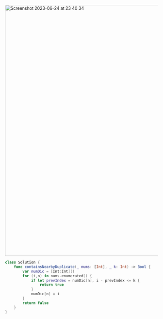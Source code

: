 <img width="827" alt="Screenshot 2023-06-24 at 23 40 34" src="https://github.com/jayyaj1224/Algorithm/assets/73763976/cc9b8d6d-6f04-4a8b-8939-660ffa9fc133">

```swift
class Solution {
    func containsNearbyDuplicate(_ nums: [Int], _ k: Int) -> Bool {
        var numDic = [Int:Int]()
        for (i,n) in nums.enumerated() { 
            if let prevIndex = numDic[n], i - prevIndex <= k { 
                return true
            }
            numDic[n] = i
        }
        return false
    }
}
```
